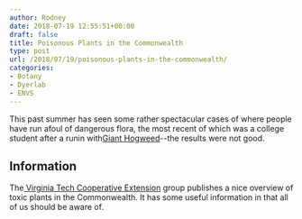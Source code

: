 ```yaml
---
author: Rodney
date: 2018-07-19 12:55:51+00:00
draft: false
title: Poisonous Plants in the Commonwealth
type: post
url: /2018/07/19/poisonous-plants-in-the-commonwealth/
categories:
- Botany
- Dyerlab
- ENVS
---
```

This past summer has seen some rather spectacular cases of where people have run afoul of dangerous flora, the most recent of which was a college student after a runin with[Giant Hogweed](https://www.usatoday.com/videos/news/health/2018/07/13/virginia-teen-suffered-third-degree-burns-giant-hogweed-plant/36841743/)--the results were not good.

## Information

The[ Virginia Tech Cooperative Extension](https://ext.vt.edu/) group publishes a nice overview of toxic plants in the Commonwealth. It has some useful information in that all of us should be aware of.

